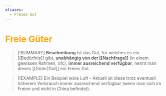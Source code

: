 ```yaml
---
aliases:
  - Freies Gut
---
```

# <font color = "orange">Freie Güter</font>

>[!SUMMARY] **Beschreibung**
>Ist das Gut, für welches es ein [[Bedürfnis]] gibt, **unabhängig von der [[Nachfrage]]** (in einem gewissen Rahmen, ofc), **immer ausreichend verfügbar**, nennt man dieses [[Güter|Gut]] ein Freies Gut.

>[!EXAMPLE]
>Ein Beispiel wäre Luft - Aktuell ist diese trotz eventuell höherem Verbrauch immer ausreichend verfügbar (wenn man sich im Freien und nicht in China befindet).

